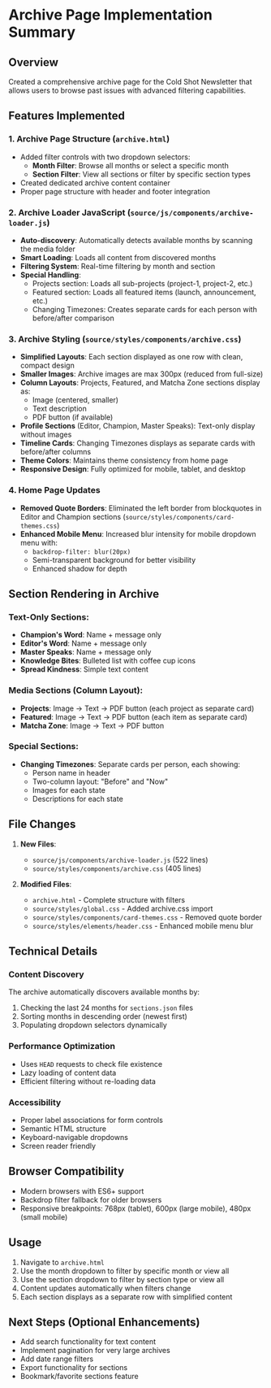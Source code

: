 # Archive Page Implementation Summary

## Overview
Created a comprehensive archive page for the Cold Shot Newsletter that allows users to browse past issues with advanced filtering capabilities.

## Features Implemented

### 1. **Archive Page Structure** (`archive.html`)
- Added filter controls with two dropdown selectors:
  - **Month Filter**: Browse all months or select a specific month
  - **Section Filter**: View all sections or filter by specific section types
- Created dedicated archive content container
- Proper page structure with header and footer integration

### 2. **Archive Loader JavaScript** (`source/js/components/archive-loader.js`)
- **Auto-discovery**: Automatically detects available months by scanning the media folder
- **Smart Loading**: Loads all content from discovered months
- **Filtering System**: Real-time filtering by month and section
- **Special Handling**:
  - Projects section: Loads all sub-projects (project-1, project-2, etc.)
  - Featured section: Loads all featured items (launch, announcement, etc.)
  - Changing Timezones: Creates separate cards for each person with before/after comparison
  
### 3. **Archive Styling** (`source/styles/components/archive.css`)
- **Simplified Layouts**: Each section displayed as one row with clean, compact design
- **Smaller Images**: Archive images are max 300px (reduced from full-size)
- **Column Layouts**: Projects, Featured, and Matcha Zone sections display as:
  - Image (centered, smaller)
  - Text description
  - PDF button (if available)
- **Profile Sections** (Editor, Champion, Master Speaks): Text-only display without images
- **Timeline Cards**: Changing Timezones displays as separate cards with before/after columns
- **Theme Colors**: Maintains theme consistency from home page
- **Responsive Design**: Fully optimized for mobile, tablet, and desktop

### 4. **Home Page Updates**
- **Removed Quote Borders**: Eliminated the left border from blockquotes in Editor and Champion sections (`source/styles/components/card-themes.css`)
- **Enhanced Mobile Menu**: Increased blur intensity for mobile dropdown menu with:
  - `backdrop-filter: blur(20px)`
  - Semi-transparent background for better visibility
  - Enhanced shadow for depth

## Section Rendering in Archive

### Text-Only Sections:
- **Champion's Word**: Name + message only
- **Editor's Word**: Name + message only  
- **Master Speaks**: Name + message only
- **Knowledge Bites**: Bulleted list with coffee cup icons
- **Spread Kindness**: Simple text content

### Media Sections (Column Layout):
- **Projects**: Image → Text → PDF button (each project as separate card)
- **Featured**: Image → Text → PDF button (each item as separate card)
- **Matcha Zone**: Image → Text → PDF button

### Special Sections:
- **Changing Timezones**: Separate cards per person, each showing:
  - Person name in header
  - Two-column layout: "Before" and "Now"
  - Images for each state
  - Descriptions for each state

## File Changes

1. **New Files**:
   - `source/js/components/archive-loader.js` (522 lines)
   - `source/styles/components/archive.css` (405 lines)

2. **Modified Files**:
   - `archive.html` - Complete structure with filters
   - `source/styles/global.css` - Added archive.css import
   - `source/styles/components/card-themes.css` - Removed quote border
   - `source/styles/elements/header.css` - Enhanced mobile menu blur

## Technical Details

### Content Discovery
The archive automatically discovers available months by:
1. Checking the last 24 months for `sections.json` files
2. Sorting months in descending order (newest first)
3. Populating dropdown selectors dynamically

### Performance Optimization
- Uses `HEAD` requests to check file existence
- Lazy loading of content data
- Efficient filtering without re-loading data

### Accessibility
- Proper label associations for form controls
- Semantic HTML structure
- Keyboard-navigable dropdowns
- Screen reader friendly

## Browser Compatibility
- Modern browsers with ES6+ support
- Backdrop filter fallback for older browsers
- Responsive breakpoints: 768px (tablet), 600px (large mobile), 480px (small mobile)

## Usage
1. Navigate to `archive.html`
2. Use the month dropdown to filter by specific month or view all
3. Use the section dropdown to filter by section type or view all
4. Content updates automatically when filters change
5. Each section displays as a separate row with simplified content

## Next Steps (Optional Enhancements)
- Add search functionality for text content
- Implement pagination for very large archives
- Add date range filters
- Export functionality for sections
- Bookmark/favorite sections feature
